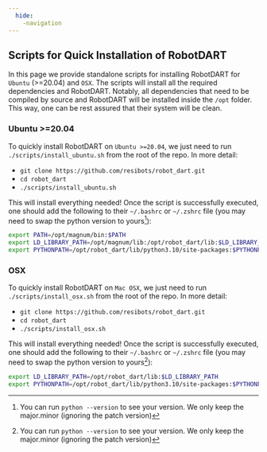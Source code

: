 ```yaml
---
  hide:
    -navigation
---
```

<style>
  .md-typeset h1,
  .md-content__button {
    display: none;
  }
</style>

## Scripts for Quick Installation of RobotDART
In this page we provide standalone scripts for installing RobotDART for `Ubuntu` (>=20.04) and `OSX`. The scripts will install all the required dependencies and RobotDART. Notably, all dependencies that need to be compiled by source and RobotDART will be installed inside the `/opt` folder. This way, one can be rest assured that their system will be clean.

### Ubuntu >=20.04

To quickly install RobotDART on `Ubuntu >=20.04`, we just need to run `./scripts/install_ubuntu.sh` from the root of the repo. In more detail:

- `git clone https://github.com/resibots/robot_dart.git`
- `cd robot_dart`
- `./scripts/install_ubuntu.sh`

This will install everything needed! Once the script is successfully executed, one should add the following to their `~/.bashrc` or `~/.zshrc` file (you may need to swap the python version to yours[^1]):

```bash
export PATH=/opt/magnum/bin:$PATH
export LD_LIBRARY_PATH=/opt/magnum/lib:/opt/robot_dart/lib:$LD_LIBRARY_PATH
export PYTHONPATH=/opt/robot_dart/lib/python3.10/site-packages:$PYTHONPATH
```

<!-- ```bash
export PATH=/opt/magnum/bin:$PATH
export LD_LIBRARY_PATH=/opt/dart/lib:/opt/magnum/lib:/opt/robot_dart/lib:$LD_LIBRARY_PATH
export PYTHONPATH=/opt/dart/lib/python3/dist-packages:/opt/robot_dart/lib/python3.8/site-packages:$PYTHONPATH
``` -->

### OSX

To quickly install RobotDART on `Mac OSX`, we just need to run `./scripts/install_osx.sh` from the root of the repo. In more detail:

- `git clone https://github.com/resibots/robot_dart.git`
- `cd robot_dart`
- `./scripts/install_osx.sh`

This will install everything needed! Once the script is successfully executed, one should add the following to their `~/.bashrc` or `~/.zshrc` file (you may need to swap the python version to yours[^1]):

```bash
export LD_LIBRARY_PATH=/opt/robot_dart/lib:$LD_LIBRARY_PATH
export PYTHONPATH=/opt/robot_dart/lib/python3.10/site-packages:$PYTHONPATH
```


[^1]: You can run `python --version` to see your version. We only keep the major.minor (ignoring the patch version)
